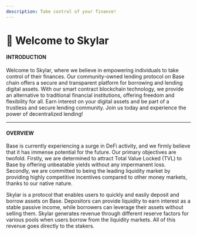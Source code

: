 ```yaml
---
description: Take control of your finance!
---
```


# 👋 Welcome to Skylar

#### INTRODUCTION

Welcome to Skylar, where we believe in empowering individuals to take control of their finances. Our community-owned lending protocol on Base chain offers a secure and transparent platform for borrowing and lending digital assets. With our smart contract blockchain technology, we provide an alternative to traditional financial institutions, offering freedom and flexibility for all. Earn interest on your digital assets and be part of a trustless and secure lending community. Join us today and experience the power of decentralized lending!

***

#### OVERVIEW

Base is currently experiencing a surge in DeFi activity, and we firmly believe that it has immense potential for the future. Our primary objectives are twofold. Firstly, we are determined to attract Total Value Locked (TVL) to Base by offering unbeatable yields without any impermanent loss. Secondly, we are committed to being the leading liquidity market by providing highly competitive incentives compared to other money markets, thanks to our native nature.

Skylar is a protocol that enables users to quickly and easily deposit and borrow assets on Base. Depositors can provide liquidity to earn interest as a stable passive income, while borrowers can leverage their assets without selling them. Skylar generates revenue through different reserve factors for various pools when users borrow from the liquidity markets. All of this revenue goes directly to the stakers.
